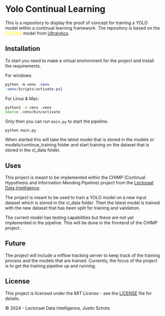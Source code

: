 # Yolo Continual Learning

This is a repository to display the proof of concept for training a YOLO model within a continual learning framework. 
The repository is based on the <font color="yellow">YOLOv8</font>
 model from [Ultralytics](https://github.com/ultralytics/ultralytics).

## Installation
To start you need to make a virtual environment for the project and install the requirements. 

For windows:
```powershell
python -m venv .venv
.venv/Scripts/activate.ps1
```
For Linux & Mac:
```bash
python3 -m venv .venv
source .venv/bin/activate
```
Only then you can run `main.py` to start the pipeline.

`python main.py`

When started this will take the latest model that is stored in the models or models/continue_training folder and 
start training on the dataset that is stored in the cl_data folder.

## Uses
This project is meant to be implemented within the CHIMP (Continual Hypothesis and Information Mending Pipeline) project
from the [Lectoraat Data Intelligence](https://dilab.nl/).

The project is meant to be used to train a YOLO model on a new input dataset which is stored in the cl_data folder.
Then the latest model is trained with the new dataset that has been split for training and validation. 

The current model has testing capabilities but these are not yet implemented in the pipeline. This will be done in
the frontend of the CHIMP project.

## Future

The project will include a mlflow tracking server to keep track of the training process and the models that are trained.
Currently, the focus of the project is to get the training pipeline up and running.

## License
This project is licensed under the _MIT License_ - see the [LICENSE](LICENSE) file for details.


&copy; 2024 - Lectoraat Data Intelligence, Justin Schots

